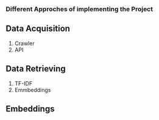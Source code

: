 ### Different Approches of implementing the Project

## Data Acquisition

1. Crawler
2. API


## Data Retrieving

1. TF-IDF
2. Emmbeddings

## Embeddings
